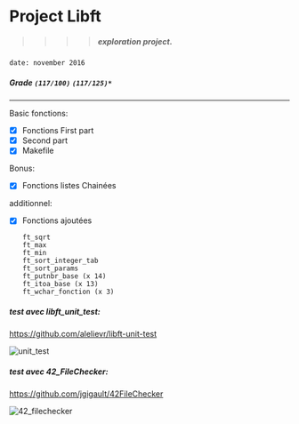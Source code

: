 # Project Libft
>>>> ##### exploration project.
`date: november 2016`
##### Grade ``(117/100)`` ``(117/125)*``
--------  -----------------------

Basic fonctions:
- [X] Fonctions First part
- [X] Second part
- [X] Makefile

Bonus:
- [X] Fonctions listes Chainées

additionnel:
- [X] Fonctions ajoutées

      ft_sqrt
      ft_max
      ft_min
      ft_sort_integer_tab
      ft_sort_params
      ft_putnbr_base (x 14)
      ft_itoa_base (x 13)
      ft_wchar_fonction (x 3)


##### test avec libft_unit_test:
https://github.com/alelievr/libft-unit-test

![unit_test](http://imgur.com/Gg04XWu.png)


##### test avec 42_FileChecker:
https://github.com/jgigault/42FileChecker

![42_filechecker](http://imgur.com/UM9MEO0.png)
